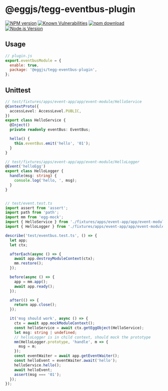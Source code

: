 # @eggjs/tegg-eventbus-plugin

[![NPM version][npm-image]][npm-url]
[![Known Vulnerabilities][snyk-image]][snyk-url]
[![npm download][download-image]][download-url]
[![Node.js Version](https://img.shields.io/node/v/@eggjs/tegg-eventbus-plugin.svg?style=flat)](https://nodejs.org/en/download/)

[npm-image]: https://img.shields.io/npm/v/@eggjs/tegg-eventbus-plugin.svg?style=flat-square
[npm-url]: https://npmjs.org/package/@eggjs/tegg-eventbus-plugin
[snyk-image]: https://snyk.io/test/npm/@eggjs/tegg-eventbus-plugin/badge.svg?style=flat-square
[snyk-url]: https://snyk.io/test/npm/@eggjs/tegg-eventbus-plugin
[download-image]: https://img.shields.io/npm/dm/@eggjs/tegg-eventbus-plugin.svg?style=flat-square
[download-url]: https://npmjs.org/package/@eggjs/tegg-eventbus-plugin

## Usage

```js
// plugin.js
export.eventbusModule = {
  enable: true,
  package: '@eggjs/tegg-eventbus-plugin',
};
```

## Unittest

```ts
// test/fixtures/apps/event-app/app/event-module/HelloService
@ContextProto({
  accessLevel: AccessLevel.PUBLIC,
})
export class HelloService {
  @Inject()
  private readonly eventBus: EventBus;

  hello() {
    this.eventBus.emit('hello', '01');
  }
}

// test/fixtures/apps/event-app/app/event-module/HelloLogger
@Event('helloEgg')
export class HelloLogger {
  handle(msg: string) {
    console.log('hello, ', msg);
  }
}


// test/event.test.ts
import assert from 'assert';
import path from 'path';
import mm from 'egg-mock';
import { HelloService } from './fixtures/apps/event-app/app/event-module/HelloService';
import { HelloLogger } from './fixtures/apps/event-app/app/event-module/HelloLogger';

describe('test/eventbus.test.ts', () => {
  let app;
  let ctx;

  afterEach(async () => {
    await app.destroyModuleContext(ctx);
    mm.restore();
  });

  before(async () => {
    app = mm.app();
    await app.ready();
  });

  after(() => {
    return app.close();
  });

  it('msg should work', async () => {
    ctx = await app.mockModuleContext();
    const helloService = await ctx.getEggObject(HelloService);
    let msg: string | undefined;
    // helloLogger is in child context, should mock the prototype
    mm(HelloLogger.prototype, 'handle', m => {
      msg = m;
    });
    const eventWaiter = await app.getEventWaiter();
    const helloEvent = eventWaiter.await('hello');
    helloService.hello();
    await helloEvent;
    assert(msg === '01');
  });
});

```
